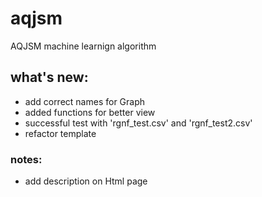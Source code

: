 # aqjsm
AQJSM machine learnign algorithm

## what's new:
* add correct names for Graph
* added functions for better view
* successful test with 'rgnf_test.csv' and 'rgnf_test2.csv'
* refactor template

### notes:
* add description on Html page